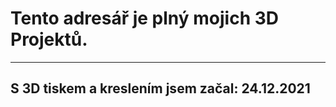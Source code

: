 # Tento adresář je plný mojich 3D Projektů.
---------------------------------------------

## S 3D tiskem a kreslením jsem začal: 24.12.2021
